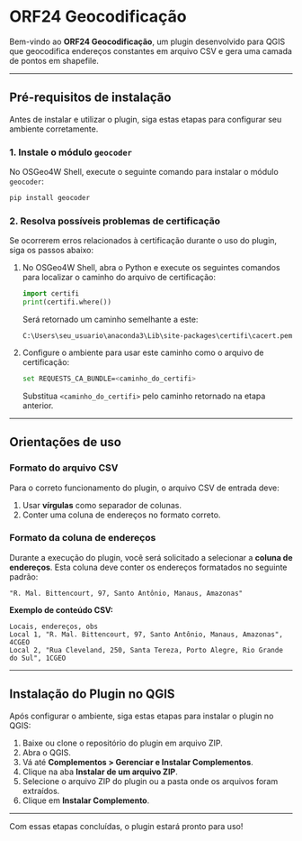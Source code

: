 
# ORF24 Geocodificação

Bem-vindo ao **ORF24 Geocodificação**, um plugin desenvolvido para QGIS que geocodifica endereços constantes em arquivo CSV e gera uma camada de pontos em shapefile.

---

## **Pré-requisitos de instalação**

Antes de instalar e utilizar o plugin, siga estas etapas para configurar seu ambiente corretamente.

### **1. Instale o módulo `geocoder`**

No OSGeo4W Shell, execute o seguinte comando para instalar o módulo `geocoder`:

```bash
pip install geocoder
```

### **2. Resolva possíveis problemas de certificação**

Se ocorrerem erros relacionados à certificação durante o uso do plugin, siga os passos abaixo:

1. No OSGeo4W Shell, abra o Python e execute os seguintes comandos para localizar o caminho do arquivo de certificação:

    ```python
    import certifi
    print(certifi.where())
    ```

    Será retornado um caminho semelhante a este:

    ```
    C:\Users\seu_usuario\anaconda3\Lib\site-packages\certifi\cacert.pem
    ```

2. Configure o ambiente para usar este caminho como o arquivo de certificação:

    ```bash
    set REQUESTS_CA_BUNDLE=<caminho_do_certifi>
    ```

    Substitua `<caminho_do_certifi>` pelo caminho retornado na etapa anterior.

---

## **Orientações de uso**

### **Formato do arquivo CSV**

Para o correto funcionamento do plugin, o arquivo CSV de entrada deve:

1. Usar **vírgulas** como separador de colunas.  
2. Conter uma coluna de endereços no formato correto.

### **Formato da coluna de endereços**

Durante a execução do plugin, você será solicitado a selecionar a **coluna de endereços**. Esta coluna deve conter os endereços formatados no seguinte padrão:

```
"R. Mal. Bittencourt, 97, Santo Antônio, Manaus, Amazonas"
```

**Exemplo de conteúdo CSV:**

```csv
Locais, endereços, obs
Local 1, "R. Mal. Bittencourt, 97, Santo Antônio, Manaus, Amazonas", 4CGEO
Local 2, "Rua Cleveland, 250, Santa Tereza, Porto Alegre, Rio Grande do Sul", 1CGEO
```

---

## **Instalação do Plugin no QGIS**

Após configurar o ambiente, siga estas etapas para instalar o plugin no QGIS:

1. Baixe ou clone o repositório do plugin em arquivo ZIP.
2. Abra o QGIS.
3. Vá até **Complementos > Gerenciar e Instalar Complementos**.
4. Clique na aba **Instalar de um arquivo ZIP**.
5. Selecione o arquivo ZIP do plugin ou a pasta onde os arquivos foram extraídos.
6. Clique em **Instalar Complemento**.

---

Com essas etapas concluídas, o plugin estará pronto para uso!
```
